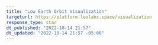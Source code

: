 ```yaml
---
title: "Low Earth Orbit Visualization"
targeturl: https://platform.leolabs.space/visualization
response_type: star
dt_published: "2022-10-14 21:57"
dt_updated: "2022-10-14 21:57 -05:00"
---
```

